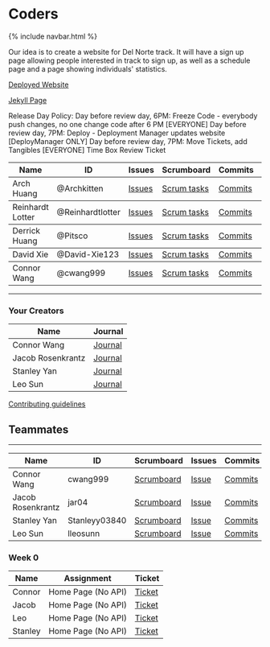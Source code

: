 # Coders

{% include navbar.html %}

Our idea is to create a website for Del Norte track. It will have a sign up page allowing people interested in track to sign up, as well as a schedule page and a page showing individuals' statistics. 

[Deployed Website]()

[Jekyll Page](https://cwang999.github.io/n22p5-coders/)

Release Day Policy:
Day before review day, 6PM: Freeze Code - everybody push changes, no one change code after 6 PM [EVERYONE]
Day before review day, 7PM: Deploy - Deployment Manager updates website [DeployManager ONLY]
Day before review day, 7PM: Move Tickets, add Tangibles [EVERYONE]
Time Box
Review Ticket

<table>
  <thead>
    <tr>
      <th>Name</th>
      <th>ID</th>
      <th>Issues</th>
      <th>Scrumboard</th>
      <th>Commits</th>
      <th>Profile</th>
    </tr>
  </thead>
  <tbody>
    <tr>
      <td>Arch Huang</td>
      <td>@Archkitten</td>
      <td><a href="https://github.com/Archkitten/m22p4-ninjas/issues/assigned/Archkitten">Issues</a></td>
      <td><a href="https://github.com/Archkitten/m22p4-ninjas/projects/1?card_filter_query=assignee%3Aarchkitten">Scrum tasks</a></td>
      <td><a href="https://github.com/Archkitten/m22p4-ninjas/commits?author=Archkitten">Commits</a></td>
      <td><a href="https://github.com/ArchKitten">Profile</a></td>
    </tr>
  </tbody>
    <tbody>
    <tr>
      <td>Reinhardt Lotter</td>
      <td>@Reinhardtlotter</td>
      <td><a href="https://github.com/Archkitten/m22p4-ninjas/issues?q=is%3Aopen+assignee%3AReinhardtlotter">Issues</a></td>
      <td><a href="https://github.com/Archkitten/m22p4-ninjas/projects/1?card_filter_query=assignee%3Reinhardtlotter">Scrum tasks</a></td>
      <td><a href="https://github.com/Archkitten/m22p4-ninjas/commits?author=Reinhardtlotter">Commits</a></td>
      <td><a href="https://github.com/Reinhardtlotter">Profile</a></td>
    </tr>
  </tbody>
    <tbody>
    <tr>
      <td>Derrick Huang</td>
      <td>@Pitsco</td>
      <td><a href="https://github.com/Archkitten/m22p4-ninjas/issues?q=is%3Aopen+assignee%3APitsco">Issues</a> </td>
      <td><a href="https://github.com/Archkitten/m22p4-ninjas/projects/1?card_filter_query=assignee%3Pitsco">Scrum tasks</a></td>
      <td><a href="https://github.com/Archkitten/m22p4-ninjas/commits?author=Pitsco">Commits</a></td>
      <td><a href="https://github.com/Pitsco">Profile</a></td>
    </tr>
  </tbody>
    <tbody>
    <tr>
      <td>David Xie</td>
      <td>@David-Xie123</td>
      <td><a href="https://github.com/Archkitten/m22p4-ninjas/issues?q=is%3Aopen+assignee%3ADavid-Xie123">Issues</a></td>
      <td><a href="https://github.com/Archkitten/m22p4-ninjas/projects/1?card_filter_query=assignee%3Adavid-xie123">Scrum tasks</a></td>
      <td><a href="https://github.com/Archkitten/m22p4-ninjas/commits?author=David-Xie123&since=2021-11-01&until=2021-12-01">Commits</a></td>
      <td><a href="https://github.com/David-Xie123">Profile</a></td>
    </tr>
  </tbody>
      <tbody>
    <tr>
      <td>Connor Wang</td>
      <td>@cwang999</td>
      <td><a href="https://github.com/Archkitten/m22p4-ninjas/issues?q=is%3Aopen+assignee%3Acwang999">Issues</a></td>
      <td><a href="https://github.com/Archkitten/m22p4-ninjas/projects/1?card_filter_query=assignee%3Acwang999">Scrum tasks</a></td>
      <td><a href="https://github.com/Archkitten/m22p4-ninjas/commits?author=cwang999">Commits</a></td>
      <td><a href="https://github.com/cwang999">Profile</a></td>
    </tr>
  </tbody>
</table>

-----------------------------------------------------------------------------------
### Your Creators

| Name             | Journal                                                                                                      |
| ---------------- | ------------------------------------------------------------------------------------------------------------ |
| Connor Wang | [Journal]() |
| Jacob Rosenkrantz | [Journal]() |
| Stanley Yan | [Journal]() |
| Leo Sun | [Journal]() |

[Contributing guidelines](https://docs.google.com/document/d/1U18-l772UyNbFlkvBeJZ7O4DMtzl09AFkpKyu8vNqQg/edit?usp=sharing)

## Teammates
---------------------------------------
| Name             | ID              | Scrumboard                                                                   | Issues | Commits  | Profile          |
| ---------------- | --------------- | ---------------------------------------------------------------------------- | ------ | ----------- | ---------------- |
| Connor Wang  | cwang999 | [Scrumboard](https://github.com/cwang999/n22p5-coders/projects/1?card_filter_query=assignee%3Acwang999) | [Issue](https://github.com/Archkitten/m22p4-ninjas/issues?q=is%3Aissue+label%3Aconnor+) | [Commits](https://github.com/cwang999/n22p5-coders/commits?author=cwang999)         | [@cwang999](https://github.com/cwang999)     |
| Jacob Rosenkrantz| jar04 | [Scrumboard](https://github.com/cwang999/n22p5-coders/projects/1?card_filter_query=assignee%3jar04) | [Issue](https://github.com/cwang999/n22p5-coders/issues?q=is%3Aopen+is%3Aissue+author%3Ajar04+assignee%3Ajar04) | [Commits](https://github.com/cwang999/n22p5-coders/commits?author=jar04)         | [@jar04](https://github.com/jar04) |
| Stanley Yan    | Stanleyy03840          | [Scrumboard](https://github.com/cwang999/n22p5-coders/projects/1?card_filter_query=assignee%3Stanleyy03840) | [Issue](https://github.com/cwang999/n22p5-coders/issues?q=is%3Aopen+is%3Aissue+author%3Ajar04+assignee%3AStanleyy03840) | [Commits](https://github.com/cwang999/n22p5-coders/commits?author=Stanleyy03840)         | [@Stanleyy03840](https://github.com/Stanleyy03840)          |
| Leo Sun      | lleosunn  | [Scrumboard](https://github.com/cwang999/n22p5-coders/projects/1?card_filter_query=assignee%3Alleosunn) | [Issue](https://github.com/cwang999/n22p5-coders/issues?q=is%3Aopen+is%3Aissue+author%3Ajar04+assignee%3Alleosunn) | [Commits](https://github.com/cwang999/n22p5-coders/commits?author=lleosunn&since=2021-11-01&until=2021-12-01)          | [@lleosunn](https://github.com/lleosunn)  |


### Week 0
| Name | Assignment | Ticket |
| ---- |----------- | -------- |
| Connor | Home Page (No API) | [Ticket]() |
| Jacob | Home Page (No API) | [Ticket]() |
| Leo | Home Page (No API) | [Ticket]()|
| Stanley | Home Page (No API) | [Ticket]() |
